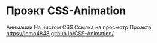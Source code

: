 # Проэкт CSS-Animation
Анимации На чистом CSS
Ссылка на просмотр Проэкта https://lemo4848.github.io/CSS-Animation/
